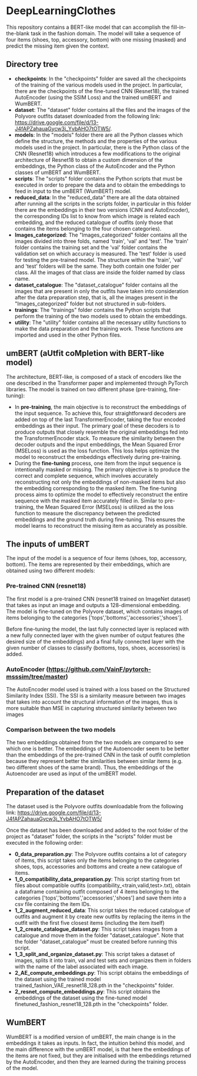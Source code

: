 # DeepLearningClothes
This repository contains a BERT-like model that can accomplish the fill-in-the-blank task in the fashion domain.
The model will take a sequence of four items (shoes, top, accessory, bottom) with one missing (masked) and predict the missing item given the context.

## Directory tree
* **checkpoints**: In the "checkpoints" folder are saved all the checkpoints of the training of the various models used in the project. In particular, there are the checkpoints of the fine-tuned CNN (Resnet18), the trained AutoEncoder (using the SSIM Loss) and the trained umBERT and WumBERT.
* **dataset**: The "dataset" folder contains all the files and the images of the Polyvore outfits dataset downloaded from the following link: https://drive.google.com/file/d/13-J4fAPZahauaGycw3j_YvbAHO7tOTW5/.
* **models**: In the "models" folder there are all the Python classes which define the structure, the methods and the properties of the various models used in the project. In particular, there is the Python class of the CNN (Resnet18) which introduces a few modifications to the original architecture of Resnet18 to obtain a custom dimension of the embeddings, the Python class of the AutoEncoder and the Python classes of umBERT and WumBERT.
* **scripts**: The "scripts" folder contains the Python scripts that must be executed in order to prepare the data and to obtain the embeddings to feed in input to the umBERT (WumBERT) model.
* **reduced_data**: In the "reduced_data" there are all the data obtained after running all the scripts in the scripts folder, in particular in this folder there are the embeddings in their two versions (CNN and AutoEncoder), the corresponding IDs list to know from which image is related each embedding, and the reduced catalogue of outfits (only those that contains the items belonging to the four chosen categories).
* **Images_categorized**: The "Images_categorized" folder contains all the images divided into three folds, named 'train', 'val' and 'test'. The 'train' folder contains the training set and the 'val' folder contains the validation set on which accuracy is measured. The 'test' folder is used for testing the pre-trained model. The structure within the 'train', 'val' and 'test' folders will be the same. They both contain one folder per class. All the images of that class are inside the folder named by class name.
* **dataset_catalogue**: The "dataset_catalogue" folder contains all the images that are present in only the outfits have taken into consideration after the data preparation step, that is, all the images present in the "Images_categorized" folder but not structured in sub-folders.
* **trainings**: The "trainings" folder contains the Python scripts that perform the training of the two models used to obtain the embeddings.
* **utility**: The "utility" folder contains all the necessary utility functions to make the data preparation and the training work. These functions are imported and used in the other Python files.

## umBERT (aUtfit coMpletion with BERT-like model)
The architecture, BERT-like, is composed of a stack of encoders like the one described in the Transformer paper and implemented through PyTorch libraries.
The model is trained on two different phase (pre-training, fine-tuning):
* In **pre-training**, the main objective is to reconstruct the embeddings of the input sequence.
  To achieve this, four straightforward decoders are added on top of the last TransformerEncoder, taking the four encoded embeddings as their input.
  The primary goal of these decoders is to produce outputs that closely resemble the original embeddings fed into the TransformerEncoder stack.
  To measure the similarity between the decoder outputs and the input embeddings, the Mean Squared Error (MSELoss) is used as the loss function.
  This loss helps optimize the model to reconstruct the embeddings effectively during pre-training.
* During the **fine-tuning** process, one item from the input sequence is intentionally masked or missing.
  The primary objective is to produce the correct and complete sequence, which involves accurately reconstructing not only the embeddings of non-masked items but also the embedding corresponding to the masked item.
  The fine-tuning process aims to optimize the model to effectively reconstruct the entire sequence with the masked item accurately filled in.
  Similar to pre-training, the Mean Squared Error (MSELoss) is utilized as the loss function to measure the discrepancy between the predicted embeddings and the ground truth during fine-tuning.
  This ensures the model learns to reconstruct the missing item as accurately as possible.

## The inputs of umBERT
The input of the model is a sequence of four items (shoes, top, accessory, bottom).
The items are represented by their embeddings, which are obtained using two different models:

### Pre-trained CNN (resnet18)
The first model is a pre-trained CNN (resnet18 trained on ImageNet dataset) that takes as input an image and outputs a 128-dimensional embedding.
The model is fine-tuned on the Polyvore dataset, which contains images of items belonging to the categories ['tops','bottoms','accessories','shoes'].

Before fine-tuning the model, the last fully connected layer is replaced with a new fully connected layer with the given number of output features (the desired size of the embeddings) 
and a final fully connected layer with the given number of classes to classify (bottoms, tops, shoes, accessories) is added.

### AutoEncoder (https://github.com/VainF/pytorch-msssim/tree/master)
The AutoEncoder model used is trained with a loss based on the Structured Similarity Index (SSI).
The SSI is a similarity measure between two images that takes into account the structural information of the images, thus is more suitable than MSE in capturing structured similarity between two images

### Comparison between the two models
The two embeddings obtained from the two models are compared to see which one is better.
The embeddings of the Autoencoder seem to be better than the embeddings of the pre-trained CNN in the task of outfit completion
because they represent better the similarities between similar items (e.g. two different shoes of the same brand).
Thus, the embeddings of the Autoencoder are used as input of the umBERT model.

## Preparation of the dataset
The dataset used is the Polyvore outfits downloadable from the following link: https://drive.google.com/file/d/13-J4fAPZahauaGycw3j_YvbAHO7tOTW5/

Once the dataset has been downloaded and added to the root folder of the project as "dataset" folder, the scripts in the "scripts" folder must be executed in the following order:
* **0_data_preparation.py**:
  The Polyvore outfits contains a lot of category of items, this script takes only the items belonging to the categories shoes, tops, accessories and bottoms and create a new catalogue of items.
* **1_0_compatibility_data_preparation.py**:
  This script starting from txt files about compatible outfits (compatibility_<train,valid,test>.txt), obtain a dataframe containing outfit composed of 4 items belonging to the categories ['tops','bottoms','accessories','shoes'] and save them into a csv file containing the item IDs.
* **1_2_augment_reduced_data**:
  This script takes the reduced catalogue of outfits and augment it by create new outfits by replacing the items in the outfit with the first five closest items (including the item itself)
* **1_2_create_catalogue_dataset.py**:
  This script takes images from a catalogue and move them in the folder "dataset_catalogue". Note that the folder "dataset_catalogue" must be created before running this script.
* **1_3_split_and_organize_dataset.py**:
  This script takes a dataset of images, splits it into train, val and test sets and organizes them in folders with the name of the label associated with each image.
* **2_AE_compute_embeddings.py**:
  This script obtains the embeddings of the dataset using the trained model trained_fashion_VAE_resnet18_128.pth in the "checkpoints" folder.
* **2_resnet_compute_embeddings.py**:
  This script obtains the embeddings of the dataset using the fine-tuned model finetuned_fashion_resnet18_128.pth in the "checkpoints" folder.

## WumBERT
WumBERT is a modified version of umBERT, the main change is in the embeddings it takes as inputs. 
In fact, the intuition behind this model, and the main difference with the umBERT model, is that here the embeddings of the items are not fixed, but they are initialised with the embeddings returned by the AutoEncoder, and then they are learned during the training process of the model.
